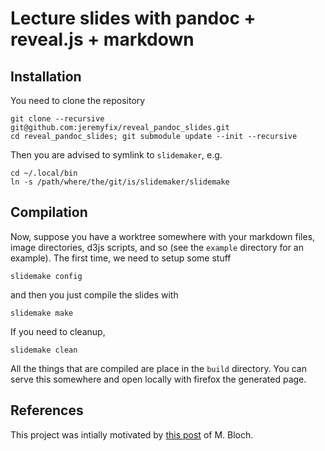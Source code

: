 # Lecture slides with pandoc + reveal.js + markdown

## Installation

You need to clone the repository 

	git clone --recursive git@github.com:jeremyfix/reveal_pandoc_slides.git
	cd reveal_pandoc_slides; git submodule update --init --recursive

Then you are advised to symlink to `slidemaker`, e.g.

	cd ~/.local/bin
	ln -s /path/where/the/git/is/slidemaker/slidemake

## Compilation

Now, suppose you have a worktree somewhere with your markdown files, image directories, d3js scripts, and so (see the `example` directory for an example). The first time, we need to setup some stuff

	slidemake config

and then you just compile the slides with

	slidemake make

If you need to cleanup, 

	slidemake clean

All the things that are compiled are place in the `build` directory. You can serve this somewhere and open locally with firefox the generated page.

## References

This project was intially motivated by [this post](http://bloch.ece.gatech.edu/2020/02/15/workflow.html) of M. Bloch.


